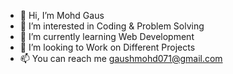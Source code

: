 - 👋 Hi, I’m Mohd Gaus
- 👀 I’m interested in Coding & Problem Solving
- 🌱 I’m currently learning Web Development
- 💞️ I’m looking to Work on Different Projects
- 📫 You can reach me gaushmohd071@gmail.com

<!---
gausmohd071/gausmohd071 is a ✨ special ✨ repository because its `README.md` (this file) appears on your GitHub profile.
You can click the Preview link to take a look at your changes.
--->
